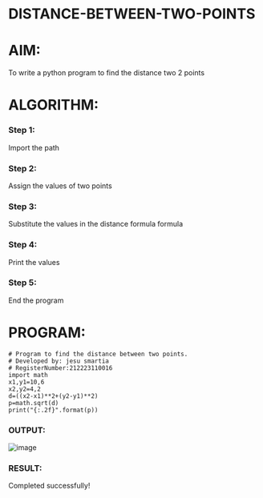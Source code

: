 # DISTANCE-BETWEEN-TWO-POINTS
# AIM:
To write a python program to find the distance two 2 points

# ALGORITHM:
### Step 1:
Import the path

### Step 2:
Assign the values of two points

### Step 3:
Substitute the values in the distance formula formula

### Step 4:
Print the values

### Step 5:
End the program
# PROGRAM:
```
# Program to find the distance between two points.
# Developed by: jesu smartia
# RegisterNumber:212223110016
import math
x1,y1=10,6
x2,y2=4,2
d=((x2-x1)**2+(y2-y1)**2) 
p=math.sqrt(d)
print("{:.2f}".format(p))
```


### OUTPUT:

![image](https://github.com/jesu-smartia05/DISTANCE-BETWEEN-TWO-POINTS/assets/148514819/9e81f6ca-1797-4583-9722-8bd64a8fa6e3)


### RESULT:
Completed successfully!
